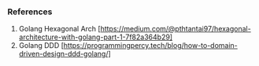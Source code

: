 ### References
1. Golang Hexagonal Arch [https://medium.com/@pthtantai97/hexagonal-architecture-with-golang-part-1-7f82a364b29]
2. Golang DDD [https://programmingpercy.tech/blog/how-to-domain-driven-design-ddd-golang/]